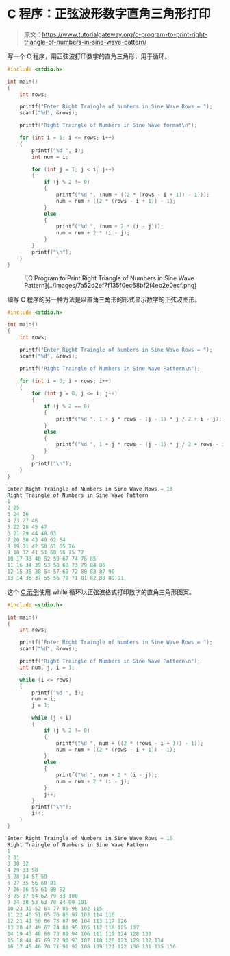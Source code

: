 # C 程序：正弦波形数字直角三角形打印

> 原文：<https://www.tutorialgateway.org/c-program-to-print-right-triangle-of-numbers-in-sine-wave-pattern/>

写一个 C 程序，用正弦波打印数字的直角三角形，用于循环。

```c
#include <stdio.h>

int main()
{
	int rows;

	printf("Enter Right Traingle of Numbers in Sine Wave Rows = ");
	scanf("%d", &rows);

	printf("Right Traingle of Numbers in Sine Wave format\n");

	for (int i = 1; i <= rows; i++)
	{
		printf("%d ", i);
		int num = i;

		for (int j = 1; j < i; j++)
		{
			if (j % 2 != 0)
			{
				printf("%d ", (num + ((2 * (rows - i + 1)) - 1)));
				num = num + ((2 * (rows - i + 1)) - 1);
			}
			else
			{
				printf("%d ", (num + 2 * (i - j)));
				num = num + 2 * (i - j);
			}
		}
		printf("\n");
	}
}
```

<figure class="wp-block-image size-large">![C Program to Print Right Triangle of Numbers in Sine Wave Pattern](../Images/7a52d2ef7f135f0ec68bf2f4eb2e0ecf.png)</figure>

编写 C 程序的另一种方法是以直角三角形的形式显示数字的正弦波图形。

```c
#include <stdio.h>

int main()
{
	int rows;

	printf("Enter Right Traingle of Numbers in Sine Wave Rows = ");
	scanf("%d", &rows);

	printf("Right Traingle of Numbers in Sine Wave Pattern\n");

	for (int i = 0; i < rows; i++)
	{
		for (int j = 0; j <= i; j++)
		{
			if (j % 2 == 0)
			{
				printf("%d ", 1 + j * rows - (j - 1) * j / 2 + i - j);
			}
			else
			{
				printf("%d ", 1 + j * rows - (j - 1) * j / 2 + rows - i - 1);
			}
		}
		printf("\n");
	}
}
```

```c
Enter Right Traingle of Numbers in Sine Wave Rows = 13
Right Traingle of Numbers in Sine Wave Pattern
1 
2 25 
3 24 26 
4 23 27 46 
5 22 28 45 47 
6 21 29 44 48 63 
7 20 30 43 49 62 64 
8 19 31 42 50 61 65 76 
9 18 32 41 51 60 66 75 77 
10 17 33 40 52 59 67 74 78 85 
11 16 34 39 53 58 68 73 79 84 86 
12 15 35 38 54 57 69 72 80 83 87 90 
13 14 36 37 55 56 70 71 81 82 88 89 91 
```

这个 [C 示例](https://www.tutorialgateway.org/c-programming-examples/)使用 while 循环以正弦波格式打印数字的直角三角形图案。

```c
#include <stdio.h>

int main()
{
	int rows;

	printf("Enter Right Traingle of Numbers in Sine Wave Rows = ");
	scanf("%d", &rows);

	printf("Right Traingle of Numbers in Sine Wave Pattern\n");
	int num, j, i = 1;

	while (i <= rows)
	{
		printf("%d ", i);
		num = i;
		j = 1;

		while (j < i)
		{
			if (j % 2 != 0)
			{
				printf("%d ", num + ((2 * (rows - i + 1)) - 1));
				num = num + ((2 * (rows - i + 1)) - 1);
			}
			else
			{
				printf("%d ", num + 2 * (i - j));
				num = num + 2 * (i - j);
			}
			j++;
		}
		printf("\n");
		i++;
	}
}
```

```c
Enter Right Traingle of Numbers in Sine Wave Rows = 16
Right Traingle of Numbers in Sine Wave Pattern
1 
2 31 
3 30 32 
4 29 33 58 
5 28 34 57 59 
6 27 35 56 60 81 
7 26 36 55 61 80 82 
8 25 37 54 62 79 83 100 
9 24 38 53 63 78 84 99 101 
10 23 39 52 64 77 85 98 102 115 
11 22 40 51 65 76 86 97 103 114 116 
12 21 41 50 66 75 87 96 104 113 117 126 
13 20 42 49 67 74 88 95 105 112 118 125 127 
14 19 43 48 68 73 89 94 106 111 119 124 128 133 
15 18 44 47 69 72 90 93 107 110 120 123 129 132 134 
16 17 45 46 70 71 91 92 108 109 121 122 130 131 135 136 
```